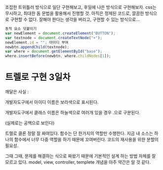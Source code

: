 조잡한 트위틀러 방식으로 일단 구현해보고, 후일에 나은 방식으로 구현해보자. css는 무시하고, 최대한 돔 문법을 활용해서 진행할 것. 아직은 정제된 코드로, 깔끔한 방식으로 구현할 수 없다. 잘해야 한다는 생각을 버리고, 구현할 수 있는 방식으로...



```javascript
동적 요소 덧붙이기
var newElement = document.createElement("BUTTON");
var textnode = document.createTextNode("+");
newElement.id = ""; 아이디 부여
newbtn.appendChild(textnode);
var where = document.getElementById("base");
where.insertBefore(newbtn, where.childNodes[1]);

```



# 트렐로 구현 3일차

깨달은 사실 : 

개발자도구에서 아이디 이름은 보라색으로 표시된다.

개발자도구에서 클래스 이름은 하늘색으로 여러개 있을 경우 .으로 구분된다.

(실제로는 공백으로 보인다)



트렐로 클론 정말 잘 짜여있다. 함수는 단 한가지의 역할만 수행한다.  지금 내 소스는 하나의 함수에서 너무 다중 역할을 하기 때문에 꼬여버린다. 코드의 재사용을 위한 분할의 필요성.

그때 그때, 문제를 해결하는 식으로 짜왔기 때문에 기본적인 설계 하는 방법 자체를 잘 모르고 있다. model, view, controller, templete 개념을 아주 약간은 알 것 같다. 



